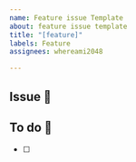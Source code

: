 ```yaml
---
name: Feature issue Template
about: feature issue template
title: "[feature]"
labels: Feature
assignees: whereami2048

---
```


## Issue 🙌

## To do 📣
- [ ]
